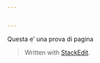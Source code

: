 ```yaml
---


---
```


<p>Questa e’ una prova di pagina</p>
<blockquote>
<p>Written with <a href="https://stackedit.io/">StackEdit</a>.</p>
</blockquote>

